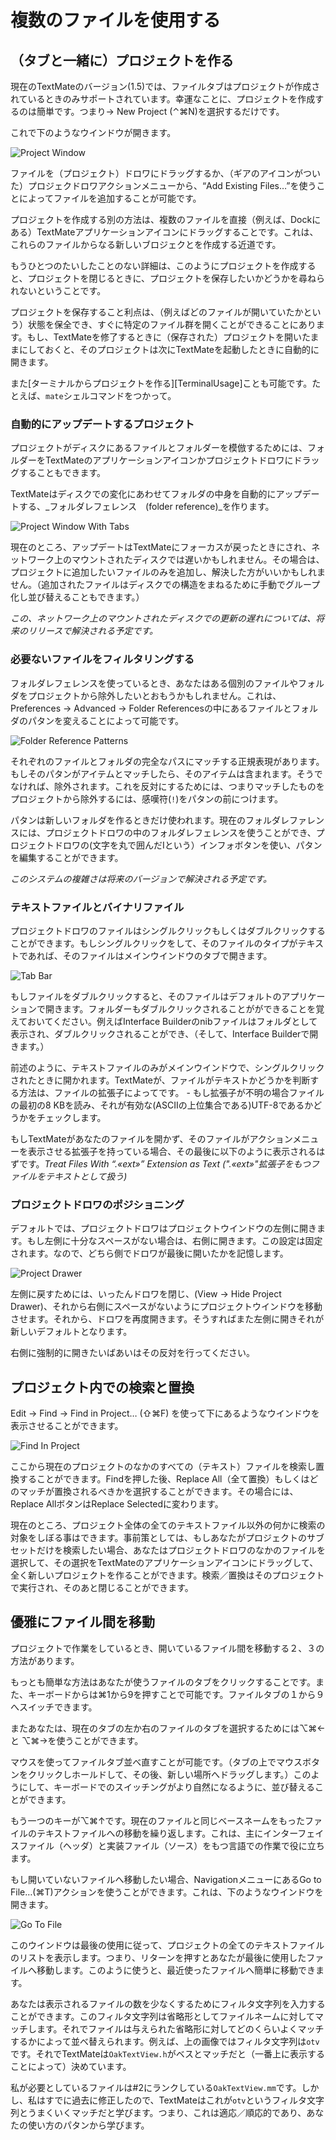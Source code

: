 # 複数のファイルを使用する

## （タブと一緒に）プロジェクトを作る


現在のTextMateのバージョン(1.5)では、ファイルタブはプロジェクトが作成されているときのみサポートされています。幸運なことに、プロジェクトを作成するのは簡単です。つまり&#x2192; New Project (&#x2303;&#x2318;N)を選択するだけです。

これで下のようなウインドウが開きます。

![Project Window](project_window.png)

ファイルを（プロジェクト）ドロワにドラッグするか、（ギアのアイコンがついた）プロジェクドロワアクションメニューから、“Add Existing Files…”を使うことによってファイルを追加することが可能です。

プロジェクトを作成する別の方法は、複数のファイルを直接（例えば、Dockにある）TextMateアプリケーションアイコンにドラッグすることです。これは、これらのファイルからなる新しいブロジェクとを作成する近道です。

もうひとつのたいしたことのない詳細は、このようにプロジェクトを作成すると、プロジェクトを閉じるときに、プロジェクトを保存したいかどうかを尋ねられないということです。

プロジェクトを保存すること利点は、（例えばどのファイルが開いていたかという）状態を保全でき、すぐに特定のファイル群を開くことができることにあります。もし、TextMateを修了するときに（保存された）プロジェクトを開いたままにしておくと、そのプロジェクトは次にTextMateを起動したときに自動的に開きます。


また[ターミナルからプロジェクトを作る][TerminalUsage]ことも可能です。たとえば、`mate`シェルコマンドをつかって。


### 自動的にアップデートするプロジェクト

プロジェクトがディスクにあるファイルとフォルダーを模倣するためには、フォルダーをTextMateのアプリケーションアイコンかプロジェクトドロワにドラッグすることもできます。


TextMateはディスクでの変化にあわせてフォルダの中身を自動的にアップデートする、_フォルダレフェレンス　(folder reference)_を作ります。

![Project Window With Tabs](project_window_with_tabs.png)


現在のところ、アップデートはTextMateにフォーカスが戻ったときにされ、ネットワーク上のマウントされたディスクでは遅いかもしれません。その場合は、プロジェクトに追加したいファイルのみを追加し、解決した方がいいかもしれません。（追加されたファイルはディスクでの構造をまねるために手動でグループ化し並び替えることもできます。）

_この、ネットワーク上のマウントされたディスクでの更新の遅れについては、将来のリリースで解決される予定です。_

### 必要ないファイルをフィルタリングする


フォルダレフェレンスを使っているとき、あなたはある個別のファイルやフォルダをプロジェクトから除外したいとおもうかもしれません。これは、Preferences &#x2192; Advanced &#x2192; Folder Referencesの中にあるファイルとフォルダのパタンを変えることによって可能です。

![Folder Reference Patterns](folder_reference_patterns.png)


それぞれのファイルとフォルダの完全なパスにマッチする正規表現があります。もしそのパタンがアイテムとマッチしたら、そのアイテムは含まれます。そうでなければ、除外されます。これを反対にするためには、つまりマッチしたものをプロジェクトから除外するには、感嘆符(`!`)をパタンの前につけます。

パタンは新しいフォルダを作るときだけ使われます。現在のフォルダレファレンスには、プロジェクトドロワの中のフォルダレフェレンスを使うことができ、プロジェクトドロワの(文字を丸で囲んだIという）インフォボタンを使い、パタンを編集することができます。

_このシステムの複雑さは将来のバージョンで解決される予定です。_

### テキストファイルとバイナリファイル


プロジェクトドロワのファイルはシングルクリックもしくはダブルクリックすることができます。もしシングルクリックをして、そのファイルのタイプがテキストであれば、そのファイルはメインウインドウのタブで開きます。

![Tab Bar](tab_bar.png)


もしファイルをダブルクリックすると、そのファイルはデフォルトのアプリケーションで開きます。フォルダーもダブルクリックされることがができることを覚えておいてください。例えばInterface Builderのnibファイルはフォルダとして表示され、ダブルクリックされることができ、（そして、Interface Builderで開きます。）



前述のように、テキストファイルのみがメインウインドウで、シングルクリックされたときに開かれます。TextMateが、ファイルがテキストかどうかを判断する方法は、ファイルの拡張子によってです。 - もし拡張子が不明の場合ファイルの最初の8 KBを読み、それが有効な(ASCIIの上位集合である)UTF-8であるかどうかをチェックします。


もしTextMateがあなたのファイルを開かず、そのファイルがアクションメニューを表示させる拡張子を持っている場合、その最後に以下のように表示されるはずです。_Treat Files With “.«ext»” Extension as Text (".«ext»"拡張子をもつファイルをテキストとして扱う)_

### プロジェクトドロワのポジショニング


デフォルトでは、プロジェクトドロワはプロジェクトウインドウの左側に開きます。もし左側に十分なスペースがない場合は、右側に開きます。この設定は固定されます。なので、どちら側でドロワが最後に開いたかを記憶します。

![Project Drawer](project_drawer.png)


左側に戻すためには、いったんドロワを閉じ、(View &#x2192; Hide Project Drawer)、それから右側にスペースがないようにプロジェクトウインドウを移動させます。それから、ドロワを再度開きます。そうすればまた左側に開きそれが新しいデフォルトとなります。

右側に強制的に開きたいばあいはその反対を行ってください。



## プロジェクト内での検索と置換


Edit &#x2192; Find &#x2192; Find in Project… (&#x21E7;&#x2318;F) を使って下にあるようなウインドウを表示させることができます。

![Find In Project](find_in_project.png)

ここから現在のプロジェクトのなかのすべての（テキスト）ファイルを検索し置換することができます。Findを押した後、Replace All（全て置換）もしくはどのマッチが置換されるべきかを選択することができます。その場合には、Replace AllボタンはReplace Selectedに変わります。

現在のところ、プロジェクト全体の全てのテキストファイル以外の何かに検索の対象をしぼる事はできます。事前策としては、もしあなたがプロジェクトのサブセットだけを検索したい場合、あなたはプロジェクトドロワのなかのファイルを選択して、その選択をTextMateのアプリケーションアイコンにドラッグして、全く新しいプロジェクトを作ることができます。検索／置換はそのプロジェクトで実行され、そのあと閉じることができます。


## 優雅にファイル間を移動


プロジェクトで作業をしているとき、開いているファイル間を移動する２、３の方法があります。

もっとも簡単な方法はあなたが使うファイルのタブをクリックすることです。また、キーボードからは&#x2318;1から9を押すことで可能です。ファイルタブの１から９へスイッチできます。

またあなたは、現在のタブの左か右のファイルのタブを選択するためには&#x2325;&#x2318;&#x2190; と &#x2325;&#x2318;&#x2192;を使うことができます。


マウスを使ってファイルタブ並べ直すことが可能です。（タブの上でマウスボタンをクリックしホールドして、その後、新しい場所へドラッグします。）このようにして、キーボードでのスイッチングがより自然になるように、並び替えることができます。


もう一つのキーが&#x2325;&#x2318;&#x2191;です。現在のファイルと同じベースネームをもったファイルのテキストファイルへの移動を繰り返します。これは、主にインターフェイスファイル（ヘッダ）と実装ファイル（ソース）をもつ言語での作業で役に立ちます。

もし開いていないファイルへ移動したい場合、NavigationメニューにあるGo to File…(&#x2318;T)アクションを使うことができます。これは、下のようなウインドウを開きます。

![Go To File](go_to_file.png)


このウインドウは最後の使用に従って、プロジェクトの全てのテキストファイルのリストを表示します。つまり、リターンを押すとあなたが最後に使用したファイルへ移動します。このように使うと、最近使ったファイルへ簡単に移動できます。


あなたは表示されるファイルの数を少なくするためにフィルタ文字列を入力することができます。このフィルタ文字列は省略形としてファイルネームに対してマッチします。それでファイルは与えられた省略形に対してどのくらいよくマッチするかによって並べ替えられます。例えば、上の画像ではフィルタ文字列は`otv`です。それでTextMateは`OakTextView.h`がベスとマッチだと（一番上に表示することによって）決めています。

私が必要としているファイルは#2にランクしている`OakTextView.mm`です。しかし、私はすでに過去に修正したので、TextMateはこれが`otv`というフィルタ文字列とうまくいくマッチだと学びます。つまり、これは適応／順応的であり、あなたの使い方のパタンから学びます。